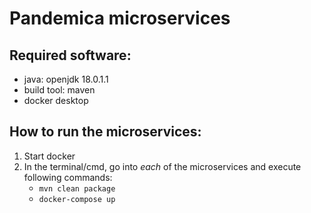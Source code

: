 # Pandemica microservices

## Required software:

* java: openjdk 18.0.1.1
* build tool: maven
* docker desktop

## How to run the microservices:

1. Start docker
2. In the terminal/cmd, go into *each* of the microservices and execute following commands:
    * `mvn clean package`
    * `docker-compose up` 
